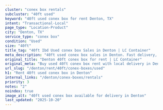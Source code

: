 ```yaml
---
cluster: "conex box rentals"
subcluster: "40ft used"
keyword: "40ft used conex box for rent Denton, TX"
intent: "Transactional-Local"
page_type: "Location-Product"
city: "Denton, TX"
service_type: "conex box"
condition: "Used"
size: "40ft"
title_tag: "40ft Ibd Used conex box Sales in Denton | LC Container"
meta_description: "40ft used conex box sales in Denton. Fast delivery, competitive pricing. Serving conex boxes area. Quote ID: LZA. Call (214) 524-4168 for your free quote today."
original_title: "Denton 40ft conex box for rent | LC Container"
original_meta: "Buy used 40ft conex box rent with local delivery in Denton, TX. LC Container — local Since 2003. Request a fast quote today."
url_slug: "/denton/rent/40ft/conex-boxes/used"
h1: "Rent 40ft used conex box in Denton"
internal_links: "/denton/conex-boxes/rentals"
priority: 3
notes: "2"
noindex: true
image_alt: "40ft used conex box available for delivery in Denton"
last_updated: "2025-10-20"
---
```


<!-- TODO: Add unique city/inventory copy, images, and internal links here. -->
